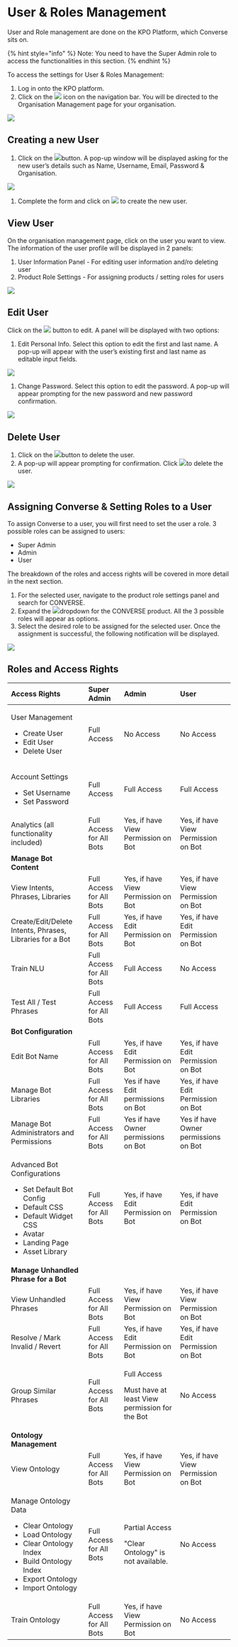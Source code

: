 # User & Roles Management

User and Role management are done on the KPO Platform, which Converse sits on.

{% hint style="info" %}
Note: You need to have the Super Admin role to access the functionalities in this section.
{% endhint %}

To access the settings for User & Roles Management:

1. Log in onto the KPO platform.
2. Click on the ![](../.gitbook/assets/237.png) icon on the navigation bar. You will be directed to the Organisation Management page for your organisation.

![](../.gitbook/assets/238.png)

## Creating a new User

1. Click on the ![](../.gitbook/assets/239.png)button. A pop-up window will be displayed asking for the new user’s details such as Name, Username, Email, Password & Organisation.

![](../.gitbook/assets/240.png)

1. Complete the form and click on ![](../.gitbook/assets/241.png) to create the new user.

## View User

On the organisation management page, click on the user you want to view. The information of the user profile will be displayed in 2 panels:

1. User Information Panel - For editing user information and/ro deleting user
2. Product Role Settings - For assigning products / setting roles for users

![](../.gitbook/assets/242.png)

## **Edit User**

Click on the ![](../.gitbook/assets/243.png) button to edit. A panel will be displayed with two options:

1. Edit Personal Info. Select this option to edit the first and last name. A pop-up will appear with the user’s existing first and last name as editable input fields.

![](../.gitbook/assets/244.png)

1. Change Password. Select this option to edit the password. A pop-up will appear prompting for the new password and new password confirmation.

![](../.gitbook/assets/245.png)

## **Delete User**

1. Click on the ![](../.gitbook/assets/246.png)button to delete the user.
2. A pop-up will appear prompting for confirmation. Click ![](../.gitbook/assets/247.png)to delete the user.

![](../.gitbook/assets/248.png)

## Assigning Converse & Setting Roles to a User

To assign Converse to a user, you will first need to set the user a role. 3 possible roles can be assigned to users:

* Super Admin
* Admin
* User

The breakdown of the roles and access rights will be covered in more detail in the next section.

1. For the selected user, navigate to the product role settings panel and search for CONVERSE.
2. Expand the ![](../.gitbook/assets/249.png)dropdown for the CONVERSE product. All the 3 possible roles will appear as options.
3. Select the desired role to be assigned for the selected user. Once the assignment is successful, the following notification will be displayed.

![](../.gitbook/assets/250.png)

## Roles and Access Rights

<table>
  <thead>
    <tr>
      <th style="text-align:left">Access Rights</th>
      <th style="text-align:left"><b>Super Admin</b>
      </th>
      <th style="text-align:left"><b>Admin</b>
      </th>
      <th style="text-align:left"><b>User</b>
      </th>
    </tr>
  </thead>
  <tbody>
    <tr>
      <td style="text-align:left">
        <p>User Management</p>
        <ul>
          <li>Create User</li>
          <li>Edit User</li>
          <li>Delete User</li>
        </ul>
      </td>
      <td style="text-align:left">Full Access</td>
      <td style="text-align:left">No Access</td>
      <td style="text-align:left">No Access</td>
    </tr>
    <tr>
      <td style="text-align:left">
        <p>Account Settings</p>
        <ul>
          <li>Set Username</li>
          <li>Set Password</li>
        </ul>
      </td>
      <td style="text-align:left">Full Access</td>
      <td style="text-align:left">Full Access</td>
      <td style="text-align:left">Full Access</td>
    </tr>
    <tr>
      <td style="text-align:left">Analytics (all functionality included)</td>
      <td style="text-align:left">Full Access for All Bots</td>
      <td style="text-align:left">Yes, if have View Permission on Bot</td>
      <td style="text-align:left">Yes, if have View Permission on Bot</td>
    </tr>
    <tr>
      <td style="text-align:left"><b>Manage Bot Content </b>
      </td>
      <td style="text-align:left"></td>
      <td style="text-align:left"></td>
      <td style="text-align:left"></td>
    </tr>
    <tr>
      <td style="text-align:left">View Intents, Phrases, Libraries</td>
      <td style="text-align:left">Full Access for All Bots</td>
      <td style="text-align:left">Yes, if have View Permission on Bot</td>
      <td style="text-align:left">Yes, if have View Permission on Bot</td>
    </tr>
    <tr>
      <td style="text-align:left">Create/Edit/Delete Intents, Phrases, Libraries for a Bot</td>
      <td style="text-align:left">Full Access for All Bots</td>
      <td style="text-align:left">Yes, if have Edit Permission on Bot</td>
      <td style="text-align:left">Yes, if have Edit Permission on Bot</td>
    </tr>
    <tr>
      <td style="text-align:left">Train NLU</td>
      <td style="text-align:left">Full Access for All Bots</td>
      <td style="text-align:left">Full Access</td>
      <td style="text-align:left">No Access</td>
    </tr>
    <tr>
      <td style="text-align:left">Test All / Test Phrases</td>
      <td style="text-align:left">Full Access for All Bots</td>
      <td style="text-align:left">Full Access</td>
      <td style="text-align:left">Full Access</td>
    </tr>
    <tr>
      <td style="text-align:left"><b>Bot Configuration</b>
      </td>
      <td style="text-align:left"></td>
      <td style="text-align:left"></td>
      <td style="text-align:left"></td>
    </tr>
    <tr>
      <td style="text-align:left">Edit Bot Name</td>
      <td style="text-align:left">Full Access for All Bots</td>
      <td style="text-align:left">Yes, if have Edit Permission on Bot</td>
      <td style="text-align:left">Yes, if have Edit Permission on Bot</td>
    </tr>
    <tr>
      <td style="text-align:left">Manage Bot Libraries</td>
      <td style="text-align:left">Full Access for All Bots</td>
      <td style="text-align:left">Yes if have Edit permissions on Bot</td>
      <td style="text-align:left">Yes, if have Edit Permission on Bot</td>
    </tr>
    <tr>
      <td style="text-align:left">Manage Bot Administrators and Permissions</td>
      <td style="text-align:left">Full Access for All Bots</td>
      <td style="text-align:left">Yes if have Owner permissions on Bot</td>
      <td style="text-align:left">Yes if have Owner permissions on Bot</td>
    </tr>
    <tr>
      <td style="text-align:left">
        <p>Advanced Bot Configurations</p>
        <ul>
          <li>Set Default Bot Config</li>
          <li>Default CSS</li>
          <li>Default Widget CSS</li>
          <li>Avatar</li>
          <li>Landing Page</li>
          <li>Asset Library</li>
        </ul>
      </td>
      <td style="text-align:left">Full Access for All Bots</td>
      <td style="text-align:left">Yes, if have Edit Permission on Bot</td>
      <td style="text-align:left">Yes, if have Edit Permission on Bot</td>
    </tr>
    <tr>
      <td style="text-align:left"><b>Manage Unhandled Phrase for a Bot</b>
      </td>
      <td style="text-align:left"></td>
      <td style="text-align:left"></td>
      <td style="text-align:left"></td>
    </tr>
    <tr>
      <td style="text-align:left">View Unhandled Phrases</td>
      <td style="text-align:left">Full Access for All Bots</td>
      <td style="text-align:left">Yes, if have View Permission on Bot</td>
      <td style="text-align:left">Yes, if have View Permission on Bot</td>
    </tr>
    <tr>
      <td style="text-align:left">Resolve / Mark Invalid / Revert</td>
      <td style="text-align:left">Full Access for All Bots</td>
      <td style="text-align:left">Yes, if have Edit Permission on Bot</td>
      <td style="text-align:left">Yes, if have Edit Permission on Bot</td>
    </tr>
    <tr>
      <td style="text-align:left">Group Similar Phrases</td>
      <td style="text-align:left">Full Access for All Bots</td>
      <td style="text-align:left">
        <p>Full Access</p>
        <p>Must have at least View permission for the Bot</p>
      </td>
      <td style="text-align:left">No Access</td>
    </tr>
    <tr>
      <td style="text-align:left"><b>Ontology Management</b>
      </td>
      <td style="text-align:left"></td>
      <td style="text-align:left"></td>
      <td style="text-align:left"></td>
    </tr>
    <tr>
      <td style="text-align:left">View Ontology</td>
      <td style="text-align:left">Full Access for All Bots</td>
      <td style="text-align:left">Yes, if have View Permission on Bot</td>
      <td style="text-align:left">Yes, if have View Permission on Bot</td>
    </tr>
    <tr>
      <td style="text-align:left">
        <p>Manage Ontology Data</p>
        <ul>
          <li>Clear Ontology</li>
          <li>Load Ontology</li>
          <li>Clear Ontology Index</li>
          <li>Build Ontology Index</li>
          <li>Export Ontology</li>
          <li>Import Ontology</li>
        </ul>
      </td>
      <td style="text-align:left">Full Access for All Bots</td>
      <td style="text-align:left">
        <p>Partial Access</p>
        <p>&quot;Clear Ontology&quot; is not available.</p>
      </td>
      <td style="text-align:left">No Access</td>
    </tr>
    <tr>
      <td style="text-align:left">Train Ontology</td>
      <td style="text-align:left">Full Access for All Bots</td>
      <td style="text-align:left">Yes, if have View Permission on Bot</td>
      <td style="text-align:left">No Access</td>
    </tr>
  </tbody>
</table>

